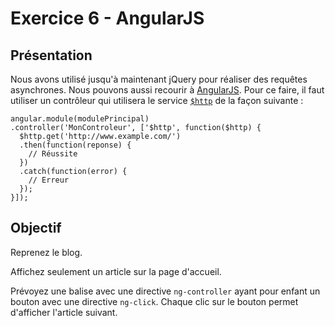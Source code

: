 # Exercice 6 - AngularJS

## Présentation

Nous avons utilisé jusqu'à maintenant jQuery pour réaliser des requêtes asynchrones. Nous pouvons aussi recourir à [AngularJS](https://angularjs.org/). Pour ce faire, il faut utiliser un contrôleur qui utilisera le service [`$http`](https://docs.angularjs.org/api/ng/service/$http) de la façon suivante :

``` language-javascript
angular.module(modulePrincipal)
.controller('MonControleur', ['$http', function($http) {
  $http.get('http://www.example.com/')
  .then(function(reponse) {
    // Réussite
  })
  .catch(function(error) {
    // Erreur
  });
}]);
```

## Objectif

Reprenez le blog.

Affichez seulement un article sur la page d'accueil.

Prévoyez une balise avec une directive `ng-controller` ayant pour enfant un bouton avec une directive `ng-click`. Chaque clic sur le bouton permet d'afficher l'article suivant.
